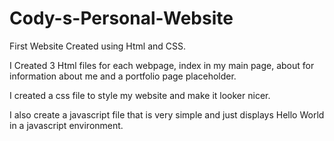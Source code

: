 # Cody-s-Personal-Website
First Website Created using Html and CSS.

I Created 3 Html files for each webpage, index in my main page, about for information about me and a portfolio page placeholder.

I created a css file to style my website and make it looker nicer.

I also create a javascript file that is very simple and just displays Hello World in a javascript environment.

